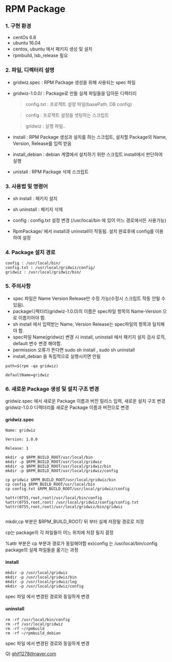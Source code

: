 # RPM Package

### 1. 구현 환경
* centOs 6.8
* ubuntu 16.04
* centos, ubuntu 에서 패키지 생성 및 설치
* rpmbuild, lsb_release 필요 

### 2. 파일, 디렉터리 설명
* gridwiz.spec : RPM Package 생성을 위해 사용되는 spec 파일

* gridwiz-1.0.0/ : Package로 만들 실제 파일들을 담아둔 디렉터리

  > config.txt : 프로젝트 설정 파일(basePath, DB config)

  > config : 프로젝트 설정을 셋팅하는 스크립트

  > gridwiz : 실행 파일..

* install : RPM Package 생성과 설치를 하는 스크립트, 설치할 Package의 Name, Version, Release를 입력 받음

* install_debian : debian 계열에서 설치하기 위한 스크립트 install에서 판단하여 실행

* unistall : RPM Package 삭제 스크립트

### 3. 사용법 및 명령어

* sh install : 패키지 설치

* sh uninstall : 패키지 삭제

* config : config.txt 설정 변경 (/usr/local/bin 에 있어 어느 경로에서든 사용가능)

* RpmPackage/ 에서 install과 uninstall이 작동됨. 설치 완료후에 config를 이용하여 설정

### 4. Package 설치 경로
```
config : /usr/local/bin/
config.txt : /usr/local/gridwiz/config/
gridwiz : /usr/local/gridwiz/bin/
```
### 5. 주의사항
* spec 파일은 Name Version Release만 수정 가능(수정시 스크립트 작동 안될 수 있음).
* package디렉터리(gridwiz-1.0.0)의 이름은 spec파일 항목의 Name-Version 으로 이름지어야 함.
* sh install 에서 입력받는 Name, Version Release는 spec파일의 항목과 일치해야 함.
* spec파일 Name(gridwiz) 변경 시 install, uninstall 에서 패키지 설치 검사 로직, default 변수 변경 해야함. 
* permission 오류가 뜬다면 sudo sh install , sudo sh uninstall
* install_debian 을 독립적으로 실행시키면 안됨

```
path=$(rpm -qa gridwiz)

defaultName=gridwiz
```

### 6. 새로운 Package 생성 및 설치 구조 변경
gridwiz.spec 에서 새로운 Package 이름과 버전 릴리스 입력, 새로운 설치 구조 변경
gridwiz-1.0.0 디렉터리를 새로운 Package 이름과 버전으로 변경
 
#### gridwiz.spec

```
Name: gridwiz

Version: 1.0.0

Release: 1

mkdir -p $RPM_BUILD_ROOT/usr/local/bin
mkdir -p $RPM_BUILD_ROOT/usr/local/gridwiz
mkdir -p $RPM_BUILD_ROOT/usr/local/gridwiz/bin
mkdir -p $RPM_BUILD_ROOT/usr/local/gridwiz/config

cp gridwiz $RPM_BUILD_ROOT/usr/local/gridwiz/bin
cp config $RPM_BUILD_ROOT/usr/local/bin
cp config.txt $RPM_BUILD_ROOT/usr/local/gridwiz/config

%attr(0755,root,root)/usr/local/bin/config
%attr(0755,root,root) /usr/local/gridwiz/config/config.txt
%attr(0755,root,root)/usr/local/gridwiz/bin/gridwiz


```
mkdir,cp 부분은 $RPM_BUILD_ROOT/ 뒤 부터 실제 저장될 경로로 지정

cp는 package의 각 파일들이 어느 위치에 저장 될지 결정

%attr 부분은 cp 부분과 경로가 동일해야함 ex)config 는 /usr/local/bin/config package의 실제 파일들을 옮기는 과정

#### install

```
mkdir -p /usr/local/gridwiz
mkdir -p /usr/local/gridwiz/bin
mkdir -p /usr/local/gridwiz/log
mkdir -p /usr/local/gridwiz/config
```
spec 파일 에서 변경된 경로와 동일하게 변경

#### uninstall

```
rm -rf /usr/local/bin/config
rm -rf /usr/local/gridwiz
rm -rf ~/rpmbuild
rm -rf ~/rpmbuild_debian
```
spec 파일 에서 변경된 경로와 동일하게 변경

Q) ghjf1278@naver.com 
